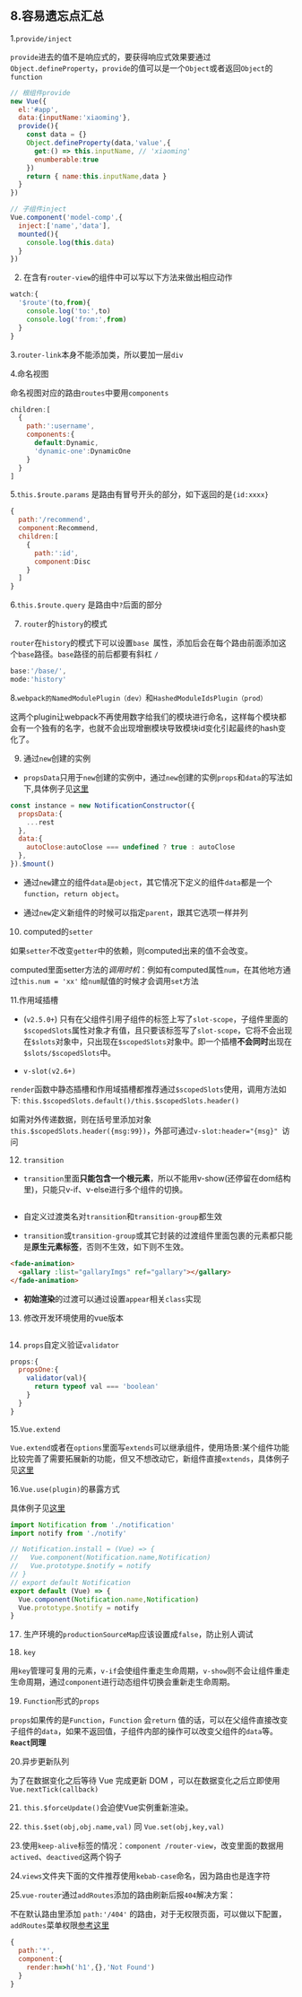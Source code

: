 ## 8.容易遗忘点汇总

 1.`provide/inject`

  `provide`进去的值不是响应式的，要获得响应式效果要通过`Object.defineProperty`，`provide`的值可以是一个`Object`或者返回`Object`的`function`

  ```js
  // 根组件provide
  new Vue({
    el:'#app',
    data:{inputName:'xiaoming'},
    provide(){
      const data = {}
      Object.defineProperty(data,'value',{
        get:() => this.inputName, // 'xiaoming'
        enumberable:true
      })
      return { name:this.inputName,data }
    }
  })

  // 子组件inject
  Vue.component('model-comp',{
    inject:['name','data'],
    mounted(){
      console.log(this.data)
    }
  })
  ```

2. 在含有`router-view`的组件中可以写以下方法来做出相应动作
```js
watch:{
  '$route'(to,from){
    console.log('to:',to)
    console.log('from:',from)
  }
}
```
3.`router-link`本身不能添加类，所以要加一层`div`

4.命名视图

命名视图对应的路由`routes`中要用`components`
```js
children:[
  {
    path:':username',
    components:{
      default:Dynamic,
      'dynamic-one':DynamicOne
    }
  }
]
```

5.`this.$route.params` 是路由有冒号开头的部分，如下返回的是`{id:xxxx}`
```js
{
  path:'/recommend',
  component:Recommend,
  children:[
    {
      path:':id',
      component:Disc
    }
  ]
}
```

6.`this.$route.query` 是路由中`?`后面的部分

7. `router`的`history`的模式

`router`在`history`的模式下可以设置`base `属性，添加后会在每个路由前面添加这个`base`路径。`base`路径的前后都要有斜杠 `/`

```js
base:'/base/',
mode:'history'
```

8.`webpack的NamedModulePlugin（dev）`和`HashedModuleIdsPlugin（prod）`

这两个plugin让webpack不再使用数字给我们的模块进行命名，这样每个模块都会有一个独有的名字，也就不会出现增删模块导致模块id变化引起最终的hash变化了。

9. 通过`new`创建的实例

* `propsData`只用于`new`创建的实例中，通过`new`创建的实例`props`和`data`的写法如下,具体例子见[这里](https://github.com/luoxuzhi/vuedemo/blob/master/src/components/notification/notify.js)
```js
const instance = new NotificationConstructor({
  propsData:{
    ...rest
  },
  data:{
    autoClose:autoClose === undefined ? true : autoClose
  },
}).$mount()
```

* 通过`new`建立的组件`data`是`object`，其它情况下定义的组件`data`都是一个`function`，`return object`。

* 通过`new`定义新组件的时候可以指定`parent`，跟其它选项一样并列

10. computed的`setter`

如果`setter`不改变`getter`中的依赖，则computed出来的值不会改变。

computed里面setter方法的*调用时机*：例如有computed属性`num`，在其他地方通过`this.num = 'xx'` 给`num`赋值的时候才会调用`set`方法

11.作用域插槽

* (`v2.5.0+`) 只有在父组件引用子组件的标签上写了`slot-scope`，子组件里面的`$scopedSlots`属性对象才有值，且只要该标签写了`slot-scope`，它将不会出现在`$slots`对象中，只出现在`$scopedSlots`对象中。即一个插槽**不会同时**出现在`$slots/$scopedSlots`中。

* `v-slot(v2.6+)`  

`render`函数中静态插槽和作用域插槽都推荐通过`$scopedSlots`使用，调用方法如下:
`this.$scopedSlots.default()/this.$scopedSlots.header()`

如需对外传递数据，则在括号里添加对象`this.$scopedSlots.header({msg:99})`，外部可通过`v-slot:header="{msg}" `访问

12. `transition`

* `transition`里面**只能包含一个根元素**，所以不能用v-show(还停留在dom结构里)，只能只v-if、v-else进行多个组件的切换。

<img :src="$withBase('/assets/transition.png')">

* 自定义过渡类名对`transition`和`transition-group`都生效

* `transition`或`transition-group`或其它封装的过渡组件里面包裹的元素都只能是**原生元素标签**，否则不生效，如下则不生效。
```html
<fade-animation>
  <gallary :list="gallaryImgs" ref="gallary"></gallary>
</fade-animation>
```

* **初始渲染**的过渡可以通过设置`appear`相关`class`实现

13. 修改开发环境使用的vue版本

<img :src="$withBase('/assets/version.png')">

14. `props`自定义验证`validator`

```js
props:{
  propsOne:{
    validator(val){
      return typeof val === 'boolean'
    }
  }
}
```

15.`Vue.extend`

`Vue.extend`或者在`options`里面写`extends`可以继承组件，使用场景:某个组件功能比较完善了需要拓展新的功能，但又不想改动它，新组件直接`extends`，具体例子见[这里](https://github.com/luoxuzhi/vuedemo/blob/master/src/components/notification/notify.js)


16.`Vue.use(plugin)`的暴露方式
<img :src="$withBase('/assets/plugin.png')">

具体例子见[这里](https://github.com/luoxuzhi/vuedemo/blob/master/src/components/notification/index.js)


```js
import Notification from './notification'
import notify from './notify'

// Notification.install = (Vue) => {
//   Vue.component(Notification.name,Notification)
//   Vue.prototype.$notify = notify
// }
// export default Notification
export default (Vue) => {
  Vue.component(Notification.name,Notification)
  Vue.prototype.$notify = notify
}
```

17. 生产环境的`productionSourceMap`应该设置成`false`，防止别人调试

18. `key`

用`key`管理可复用的元素，`v-if`会使组件重走生命周期，`v-show`则不会让组件重走生命周期，通过`component`进行动态组件切换会重新走生命周期。

19. `Function`形式的`props`

`props`如果传的是`Function`，`Function` 会`return` 值的话，可以在父组件直接改变子组件的`data`，如果不返回值，子组件内部的操作可以改变父组件的`data`等。**`React`同理**

20.异步更新队列

为了在数据变化之后等待 Vue 完成更新 DOM ，可以在数据变化之后立即使用 `Vue.nextTick(callback)` 

21. `this.$forceUpdate()`会迫使Vue实例重新渲染。

22. `this.$set(obj,obj.name,val)` 同 `Vue.set(obj,key,val)`

23.使用`keep-alive`标签的情况：`component /router-view`，改变里面的数据用`actived`、`deactived`这两个钩子

24.`views`文件夹下面的文件推荐使用`kebab-case`命名，因为路由也是连字符

25.`vue-router`通过`addRoutes`添加的路由刷新后报`404`解决方案：

不在默认路由里添加 `path:'/404'` 的路由，对于无权限页面，可以做以下配置，`addRoutes`菜单权限[参考这里](http://www.zhufengpeixun.cn/train/vue-info/auth.html)
```js
{
  path:'*',
  component:{
    render:h=>h('h1',{},'Not Found')
  }
}
```